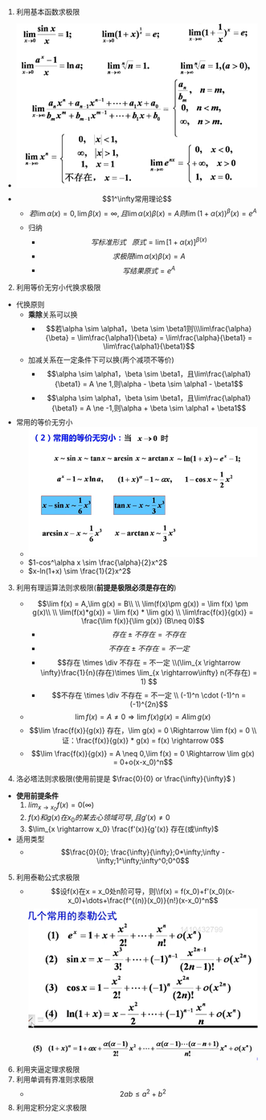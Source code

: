 1. 利用基本函数求极限
- ![常见](../picture/常见的基本极限.png)
- $$1^\infty常用理论$$
  - $$若\lim\alpha(x) = 0,\lim\beta(x) = \infty,且 \lim\alpha(x)\beta(x) = A 则 \lim(1+\alpha(x))^\beta(x) = e^A$$
  - 归纳  
    - $$写标准形式\ \ \ 原式 = \lim[1+\alpha(x)]^{\beta(x)}$$
    - $$求极限 \lim\alpha(x)\beta(x) = A$$
    - $$写结果 原式 = e^A$$

2. 利用等价无穷小代换求极限
  - 代换原则
    - **乘除**关系可以换
      - $$若\alpha \sim \alpha1，\beta \sim \beta1则\\\lim\frac{\alpha}{\beta} = \lim\frac{\alpha1}{\beta} = \lim\frac{\alpha}{\beta1} = \lim\frac{\alpha1}{\beta1}$$
    - 加减关系在一定条件下可以换(两个减项不等价)
      - $$\alpha \sim \alpha1，\beta \sim \beta1，且\lim\frac{\alpha1}{\beta1} = A \ne 1,则\alpha - \beta \sim \alpha1 - \beta1$$
       - $$\alpha \sim \alpha1，\beta \sim \beta1，且\lim\frac{\alpha1}{\beta1} = A \ne -1,则\alpha + \beta \sim \alpha1 + \beta1$$
  - 常用的等价无穷小
    - ![常用的等价无穷小](../picture/常用等价无穷小.png)
    - $1-cos^\alpha x \sim \frac{\alpha}{2}x^2$
    - $x-ln(1+x) \sim \frac{1}{2}x^2$
3. 利用有理运算法则求极限(**前提是极限必须是存在的**)
   - $$\lim f(x) = A,\lim g(x) = B\\ \\
   \lim(f(x)\pm g(x)) = \lim f(x) \pm g(x)\\ \\ \lim(f(x)*g(x)) = \lim f(x) * \lim g(x) \\ \lim\frac{f(x)}{g(x)} = \frac{\lim f(x)}{\lim g(x)} (B\neq 0)$$
      - $$存在 \pm 不存在 = 不存在 $$
      - $$不存在 \pm 不存在 = 不一定 $$
      - $$存在 \times \div 不存在 = 不一定 \\(\lim_{x \rightarrow \infty}\frac{1}{n}(存在)\times \lim_{x \rightarrow\infty} n(不存在) = 1) $$
      -  $$不存在 \times \div 不存在 = 不一定 \\ (-1)^n \cdot (-1)^n = (-1)^{2n}$$
   - $$\lim f(x) = A \neq 0 \Rightarrow \lim f(x)g(x) = A \lim g(x)$$
   - $$\lim \frac{f(x)}{g(x)} 存在，\lim g(x) = 0 \Rightarrow \lim f(x) = 0 \\ 证：\frac{f(x)}{g(x)} * g(x) = f(x) \rightarrow 0$$
   - $$\lim \frac{f(x)}{g(x)} = A \neq 0,\lim f(x)  = 0 \Rightarrow \lim g(x) = 0+o(x-x_0)^n$$

4. 洛必塔法则求极限(使用前提是 $\frac{0}{0} or \frac{\infty}{\infty}$ )
  - **使用前提条件**
    1. $lim_{x \rightarrow x_0}f(x) = 0(\infty)$  
    2. $f(x)和g(x)在x_0的某去心领域可导,且g'(x) \ne 0$
    3. $\lim_{x \rightarrow x_0} \frac{f'(x)}{g'(x)} 存在(或\infty)$
  - 适用类型
    - $$\frac{0}{0}; \frac{\infty}{\infty};0*\infty;\infty - \infty;1^\infty;\infty^0;0^0$$
5. 利用泰勒公式求极限
   - $$设f(x)在x = x_0处n阶可导，则\\f(x) = f(x_0)+f'(x_0)(x-x_0)+\dots+\frac{f^{(n)}(x_0)}{n!}(x-x_0)^n$$
   ![常见的泰勒公式](./../picture/常用的泰勒公式.png)
   ![](../picture/泰勒公式2.png)
6. 利用夹逼定理求极限
7. 利用单调有界准则求极限
   - $$2ab \leq a^2+b^2$$
8. 利用定积分定义求极限